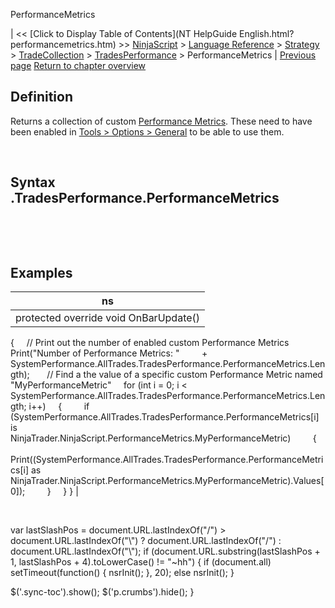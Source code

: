 ﻿










 


PerformanceMetrics







| &lt;&lt; [Click to Display Table of Contents](NT HelpGuide English.html?performancemetrics.htm) &gt;&gt;
 [NinjaScript](ninjascript.htm) &gt; [Language Reference](language_reference_wip.htm) &gt; [Strategy](strategy.htm) &gt; [TradeCollection](tradecollection.htm) &gt; [TradesPerformance](tradesperformance.htm) &gt;
PerformanceMetrics | [Previous page](percent.htm)
[Return to chapter overview](tradesperformance.htm)










Definition
----------


Returns a collection of custom [Performance Metrics](performance_metrics.htm). These need to have been enabled in [Tools &gt; Options &gt; General](general_section.htm) to be able to use them.


 


Syntax
<tradecollection>.TradesPerformance.PerformanceMetrics
-------------------------------------------------------------


 


 


Examples
--------




| ns |
| --- |
| protected override void OnBarUpdate()
{
     // Print out the number of enabled custom Performance Metrics
     Print("Number of Performance Metrics: "
         + SystemPerformance.AllTrades.TradesPerformance.PerformanceMetrics.Length);
 
     // Find a the value of a specific custom Performance Metric named "MyPerformanceMetric"
     for (int i = 0; i &lt; SystemPerformance.AllTrades.TradesPerformance.PerformanceMetrics.Length; i++)
     {
         if (SystemPerformance.AllTrades.TradesPerformance.PerformanceMetrics[i] is 
               NinjaTrader.NinjaScript.PerformanceMetrics.MyPerformanceMetric)
         {
               Print((SystemPerformance.AllTrades.TradesPerformance.PerformanceMetrics[i] as 
                   NinjaTrader.NinjaScript.PerformanceMetrics.MyPerformanceMetric).Values[0]);
         }
     }
} |



 





 
 var lastSlashPos = document.URL.lastIndexOf("/") &gt; document.URL.lastIndexOf("\\") ? document.URL.lastIndexOf("/") : document.URL.lastIndexOf("\\");
 if (document.URL.substring(lastSlashPos + 1, lastSlashPos + 4).toLowerCase() != "~hh") {
 if (document.all) setTimeout(function() {
 nsrInit();
 }, 20);
 else nsrInit();
 }
 
 
 $('.sync-toc').show();
 $('p.crumbs').hide();
 }
 
 
 



</tradecollection>